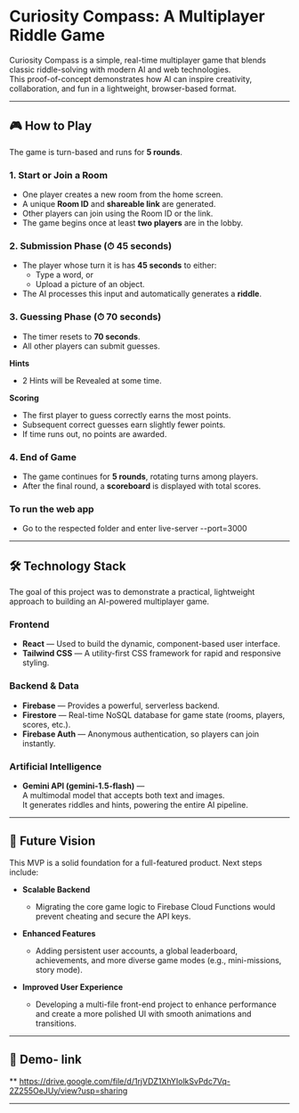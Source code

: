 # Curiosity Compass: A Multiplayer Riddle Game

Curiosity Compass is a simple, real-time multiplayer game that blends classic riddle-solving with modern AI and web technologies.  
This proof-of-concept demonstrates how AI can inspire creativity, collaboration, and fun in a lightweight, browser-based format.

---

## 🎮 How to Play

The game is turn-based and runs for **5 rounds**.

### 1. Start or Join a Room
- One player creates a new room from the home screen.  
- A unique **Room ID** and **shareable link** are generated.  
- Other players can join using the Room ID or the link.  
- The game begins once at least **two players** are in the lobby.  

### 2. Submission Phase (⏱ 45 seconds)
- The player whose turn it is has **45 seconds** to either:
  - Type a word, or
  - Upload a picture of an object.  
- The AI processes this input and automatically generates a **riddle**.

### 3. Guessing Phase (⏱ 70 seconds)
- The timer resets to **70 seconds**.  
- All other players can submit guesses.  

**Hints**  
- 2 Hints will be Revealed at some time.  

**Scoring**  
- The first player to guess correctly earns the most points.  
- Subsequent correct guesses earn slightly fewer points.  
- If time runs out, no points are awarded.  

### 4. End of Game
- The game continues for **5 rounds**, rotating turns among players.  
- After the final round, a **scoreboard** is displayed with total scores.


### To run the web app
- Go to the respected folder and enter live-server --port=3000
---

## 🛠 Technology Stack
The goal of this project was to demonstrate a practical, lightweight approach to building an AI-powered multiplayer game.

### Frontend
- **React** — Used to build the dynamic, component-based user interface.
- **Tailwind CSS** — A utility-first CSS framework for rapid and responsive styling.

### Backend & Data
- **Firebase** — Provides a powerful, serverless backend.
- **Firestore** — Real-time NoSQL database for game state (rooms, players, scores, etc.).
- **Firebase Auth** — Anonymous authentication, so players can join instantly.

### Artificial Intelligence
- **Gemini API (gemini-1.5-flash)** —  
  A multimodal model that accepts both text and images.  
  It generates riddles and hints, powering the entire AI pipeline.

---

## 🚀 Future Vision

This MVP is a solid foundation for a full-featured product. Next steps include:

- **Scalable Backend**  
  - Migrating the core game logic to Firebase Cloud Functions would prevent cheating and secure the API keys.

- **Enhanced Features**  
  - Adding persistent user accounts, a global leaderboard, achievements, and more diverse game modes (e.g., mini-missions, story mode). 

- **Improved User Experience**  
  - Developing a multi-file front-end project to enhance performance and create a more polished UI with smooth animations and transitions.

---

## 📸 Demo- link
**
https://drive.google.com/file/d/1rjVDZ1XhYIolkSvPdc7Vq-2Z255OeJUy/view?usp=sharing

---
 
